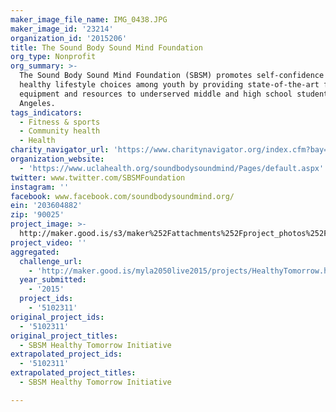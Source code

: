 ```yaml
---
maker_image_file_name: IMG_0438.JPG
maker_image_id: '23214'
organization_id: '2015206'
title: The Sound Body Sound Mind Foundation
org_type: Nonprofit
org_summary: >-
  The Sound Body Sound Mind Foundation (SBSM) promotes self-confidence and
  healthy lifestyle choices among youth by providing state-of-the-art fitness
  equipment and resources to underserved middle and high school students in Los
  Angeles.
tags_indicators:
  - Fitness & sports
  - Community health
  - Health
charity_navigator_url: 'https://www.charitynavigator.org/index.cfm?bay=search.profile&ein=203604882'
organization_website:
  - 'https://www.uclahealth.org/soundbodysoundmind/Pages/default.aspx'
twitter: www.twitter.com/SBSMFoundation
instagram: ''
facebook: www.facebook.com/soundbodysoundmind.org/
ein: '203604882'
zip: '90025'
project_image: >-
  http://maker.good.is/s3/maker%252Fattachments%252Fproject_photos%252Fimages%252F23214%252Fdisplay%252FIMG_0438.JPG=c570x385
project_video: ''
aggregated:
  challenge_url:
    - 'http://maker.good.is/myla2050live2015/projects/HealthyTomorrow.html'
  year_submitted:
    - '2015'
  project_ids:
    - '5102311'
original_project_ids:
  - '5102311'
original_project_titles:
  - SBSM Healthy Tomorrow Initiative
extrapolated_project_ids:
  - '5102311'
extrapolated_project_titles:
  - SBSM Healthy Tomorrow Initiative

---
```


